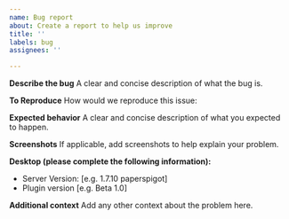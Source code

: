 ```yaml
---
name: Bug report
about: Create a report to help us improve
title: ''
labels: bug
assignees: ''

---
```


**Describe the bug**
A clear and concise description of what the bug is.

**To Reproduce**
How would we reproduce this issue:

**Expected behavior**
A clear and concise description of what you expected to happen.

**Screenshots**
If applicable, add screenshots to help explain your problem.

**Desktop (please complete the following information):**
 - Server Version: [e.g. 1.7.10 paperspigot]
 - Plugin version [e.g. Beta 1.0]

**Additional context**
Add any other context about the problem here.
